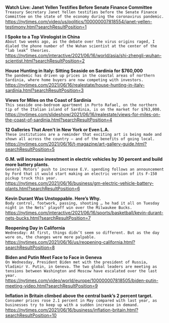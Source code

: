 **Watch Live: Janet Yellen Testifies Before Senate Finance Committee**\
`Treasury Secretary Janet Yellen testifies before the Senate Finance Committee on the state of the economy during the coronavirus pandemic.`\
https://nytimes.com/video/us/politics/100000007818554/janet-yellen-testimony.html?searchResultPosition=1

**I Spoke to a Top Virologist in China**\
`About two weeks ago, as the debate over the virus origins raged, I dialed the phone number of the Wuhan scientist at the center of the “lab leak” theories.`\
https://nytimes.com/interactive/2021/06/16/world/asia/shi-zhengli-wuhan-scientist.html?searchResultPosition=2

**House Hunting in Italy: Sitting Seaside on Sardinia for $760,000**\
`The pandemic has driven up prices in the coastal areas of northern Sardinia, where home buyers are now competing with investors.`\
https://nytimes.com/2021/06/16/realestate/house-hunting-in-italy-sardinia.html?searchResultPosition=3

**Views for Miles on the Coast of Sardinia**\
`This seaside one-bedroom apartment in Porto Rafael, on the northern tip of the Italian island of Sardinia, is on the market for $763,000.`\
https://nytimes.com/slideshow/2021/06/16/realestate/views-for-miles-on-the-coast-of-sardinia.html?searchResultPosition=4

**12 Galleries That Aren’t in New York or Even L.A.**\
`These institutions are a reminder that exciting art is being made and shown all across the country — and of the benefits of going local.`\
https://nytimes.com/2021/06/16/t-magazine/art-gallery-guide.html?searchResultPosition=5

**G.M. will increase investment in electric vehicles by 30 percent and build more battery plants.**\
`General Motors’ push to increase E.V. spending follows an announcement by Ford that it would start making an electric version of its F-150 pickup truck this year.`\
https://nytimes.com/2021/06/16/business/gm-electric-vehicle-battery-plants.html?searchResultPosition=6

**Kevin Durant Was Unstoppable. Here’s Why.**\
`Body control, footwork, passing, shooting … he had it all on Tuesday night in the Nets’ playoff win over the Milwaukee Bucks.`\
https://nytimes.com/interactive/2021/06/16/sports/basketball/kevin-durant-nets-bucks.html?searchResultPosition=7

**Reopening Day in California**\
`Wednesday: At first, things didn’t seem so different. But as the day wore on, the changes were more palpable.`\
https://nytimes.com/2021/06/16/us/reopening-california.html?searchResultPosition=8

**Biden and Putin Meet Face to Face in Geneva**\
`On Wednesday, President Biden met with the president of Russia, Vladimir V. Putin, in Geneva. The two global leaders are meeting as tensions between Washington and Moscow have escalated over the last year.`\
https://nytimes.com/video/world/europe/100000007818505/biden-putin-meeting-video.html?searchResultPosition=9

**Inflation in Britain climbed above the central bank’s 2 percent target.**\
`Consumer prices rose 2.1 percent in May compared with last year, as businesses try to keep up with a sudden increase in demand.`\
https://nytimes.com/2021/06/16/business/inflation-britain.html?searchResultPosition=10

